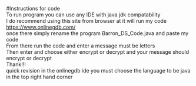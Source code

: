 #Instructions for code  
To run program you can use any IDE with java jdk compatability  
I do recommend using this site from browser at it will run my code https://www.onlinegdb.com/  
once there simply rename the program Barron_DS_Code.java and paste my code  
From there run the code and enter a message must be letters  
Then enter and choose either encrypt or decrypt and your message should encrypt or decrypt  
Thank!!!  
quick revision in the onlinegdb ide you must choose the language to be java in the top right hand corner
